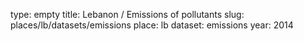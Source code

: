 type: empty
title: Lebanon / Emissions of pollutants
slug: places/lb/datasets/emissions
place: lb
dataset: emissions
year: 2014
